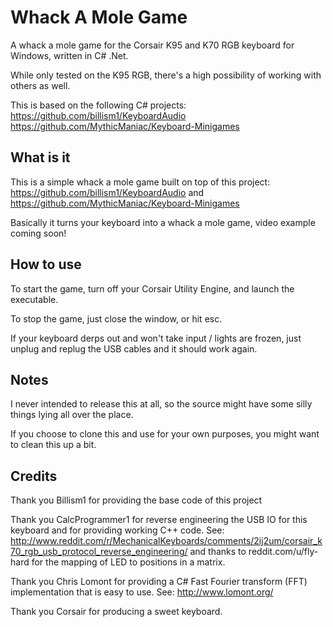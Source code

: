 Whack A Mole Game
=============

A whack a mole game for the Corsair K95 and K70 RGB keyboard for Windows, written in C# .Net.

While only tested on the K95 RGB, there's a high possibility of working with others as well.

This is based on the following C# projects:
https://github.com/billism1/KeyboardAudio
https://github.com/MythicManiac/Keyboard-Minigames

What is it
----------

This is a simple whack a mole game built on top of this project: https://github.com/billism1/KeyboardAudio and https://github.com/MythicManiac/Keyboard-Minigames

Basically it turns your keyboard into a whack a mole game, video example coming soon!

How to use
----------

To start the game, turn off your Corsair Utility Engine, and launch the executable.

To stop the game, just close the window, or hit esc.

If your keyboard derps out and won't take input / lights are frozen, just unplug and replug the USB cables and it should work again.

Notes
-----
I never intended to release this at all, so the source might have some silly things lying all over the place.

If you choose to clone this and use for your own purposes, you might want to clean this up a bit.

Credits
-------
Thank you Billism1 for providing the base code of this project

Thank you CalcProgrammer1 for reverse engineering the USB IO for this keyboard and for providing working C++ code. See: http://www.reddit.com/r/MechanicalKeyboards/comments/2ij2um/corsair_k70_rgb_usb_protocol_reverse_engineering/ and thanks to reddit.com/u/fly-hard for the mapping of LED to positions in a matrix.

Thank you Chris Lomont for providing a C# Fast Fourier transform (FFT) implementation that is easy to use. See: http://www.lomont.org/

Thank you Corsair for producing a sweet keyboard.
